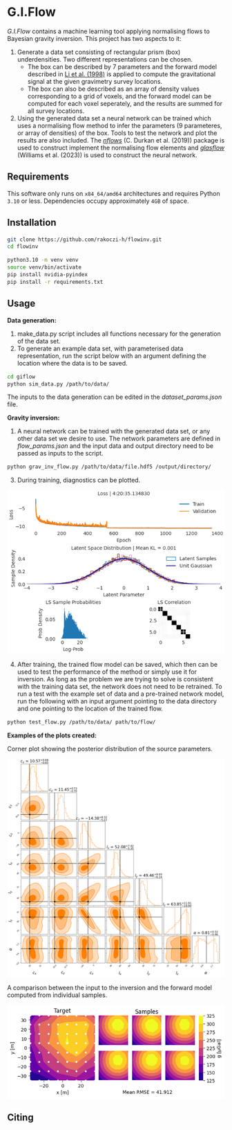 # G.I.Flow
_G.I.Flow_ contains a machine learning tool applying normalising flows to Bayesian gravity inversion. This project has two aspects to it:
1. Generate a data set consisting of rectangular prism (box) underdensities. Two different representations can be chosen.
   - The box can be described by 7 parameters and the forward model described in [Li et al. (1998)](https://link.springer.com/article/10.1023/A:1006554408567) is applied to compute the gravitational signal at the given gravimetry survey locations.
   - The box can also be described as an array of density values corresponding to a grid of voxels, and the forward model can be computed for each voxel seperately, and the results are summed for all survey locations.
2. Using the generated data set a neural network can be trained which uses a normalising flow method to infer the parameters (9 parameteres, or array of densities) of the box. Tools to test the network and plot the results are also included.
The [_nflows_](https://github.com/uofgravity/nflows#citing-nflows) (C. Durkan et al. (2019)) package is used to construct implement the normalising flow elements and [_glasflow_](https://github.com/uofgravity/glasflow) (Williams et al. (2023)) is used to construct the neural network. 

## Requirements

This software only runs on `x84_64/amd64` architectures and requires Python `3.10` or less. Dependencies occupy approximately `4GB` of space.

## Installation

```bash
git clone https://github.com/rakoczi-h/flowinv.git
cd flowinv
```

```bash
python3.10 -m venv venv
source venv/bin/activate
pip install nvidia-pyindex
pip install -r requirements.txt
```

## Usage
**Data generation:**
1. make_data.py script includes all functions necessary for the generation of the data set.
2. To generate an example data set, with parameterised data representation, run the script below with an argument defining the location where the data is to be saved.
```bash
cd giflow
python sim_data.py /path/to/data/
```
The inputs to the data generation can be edited in the *dataset_params.json* file.

**Gravity inversion:**
1. A neural network can be trained with the generated data set, or any other data set we desire to use. The network parameters are defined in *flow_params.json* and the input data and output directory need to be passed as inputs to the script.

```bash
python grav_inv_flow.py /path/to/data/file.hdf5 /output/directory/
```
3. During training, diagnostics can be plotted.

![Alt text](/fig/diagnostics.png "Diagnostics")

4. After training, the trained flow model can be saved, which then can be used to test the performance of the method or simply use it for inversion. As long as the problem we are trying to solve is consistent with the training data set, the network does not need to be retrained.
To run a test with the example set of data and a pre-trained network model, run the following with an input argument pointing to the data directory and one pointing to the location of the trained flow.
```bash
python test_flow.py /path/to/data/ path/to/flow/
```
**Examples of the plots created:**

Corner plot showing the posterior distribution of the source parameters.

![Alt text](/fig/corner_plot.png "Corner plot")

A comparison between the input to the inversion and the forward model computed from individual samples.

![Alt text](/fig/compare_survey.png "Survey comparison")

## Citing
